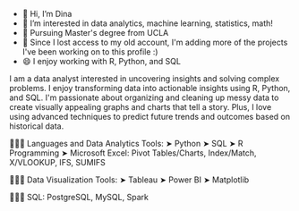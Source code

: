 - 👋 Hi, I’m Dina
- 👀 I’m interested in data analytics, machine learning, statistics, math!
- 🔭 Pursuing Master's degree from UCLA
- 🌱 Since I lost access to my old account, I'm adding more of the projects I've been working on to this profile :)
- 😄 I enjoy working with R, Python, and SQL

I am a data analyst interested in uncovering insights and solving complex problems. I enjoy transforming data into actionable insights using  R, Python, and SQL. I'm passionate about organizing and cleaning up messy data to create visually appealing graphs and charts that tell a story. Plus, I love using advanced techniques to predict future trends and outcomes based on historical data.

👩🏻‍💻 Languages and Data Analytics Tools:
  ➤ Python
  ➤ SQL
  ➤ R Programming
  ➤ Microsoft Excel: Pivot Tables/Charts, Index/Match, X/VLOOKUP, IFS, SUMIFS

👩🏻‍💻 Data Visualization Tools:
  ➤ Tableau
  ➤ Power BI
  ➤ Matplotlib

👩🏻‍💻 SQL: PostgreSQL, MySQL, Spark


<!---
didemch/didemch is a ✨ special ✨ repository because its `README.md` (this file) appears on your GitHub profile.
You can click the Preview link to take a look at your changes.
--->
